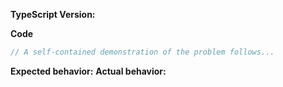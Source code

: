 <!--
Thank you for contributing to TypeScript! Please review this checklist
       before submitting your issue.
[ ] Many common issues and suggestions are addressed in the FAQ
     https://github.com/Microsoft/TypeScript/wiki/FAQ
[ ] Search for duplicates before logging new issues
    https://github.com/Microsoft/TypeScript/issues?utf8=%E2%9C%93&q=is%3Aissue
[ ] Questions are best asked and answered at Stack Overflow
    http://stackoverflow.com/questions/tagged/typescript

For bug reports, please include the information below.
__________________________________________________________ -->

**TypeScript Version:** 

**Code**
```ts
// A self-contained demonstration of the problem follows...

```

**Expected behavior:** 
**Actual behavior:** 
